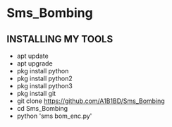 # Sms_Bombing
## INSTALLING MY TOOLS

- apt update
- apt upgrade
- pkg install python
- pkg install python2
- pkg install python3
- pkg install git
- git clone https://github.com/A1B1BD/Sms_Bombing
- cd Sms_Bombing
- python 'sms bom_enc.py'

